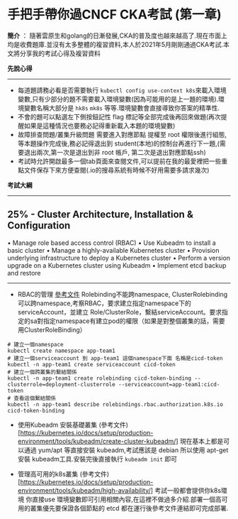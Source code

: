 # 手把手帶你過CNCF CKA考試 (第一章)

**簡介** ： 隨著雲原生和golang的日漸發展,CKA的普及度也越來越高了.現在市面上均是收費題庫.並沒有太多整體的複習資料,本人於2021年5月剛剛通過CKA考試.本文將分享我的考試心得及複習資料

**先說心得**

---

* 每道題請務必看是否需要執行 `kubectl config use-context k8s`來載入環境變數,只有少部分的題不需要載入環境變數(因為可能用的是上一題的環境).環境變數名稱大部分是 `hk8s` `mk8s` 等等.環境變數會直接導致你答案的精準性.
* 不會的題可以點選左下側按鈕記性 flag 標記等全部完成後再回來做題(再次提醒如果是這種情況也要務必記得重新載入本題的環境變數)
* 故障排查問題/叢集升級問題 需要進入對應節點 提權至 root 權限後進行組態,等本題操作完成後,務必記得退出到 student(本地)的控制台再進行下一題,(需要退出兩次,第一次是退出到非 root 帳戶, 第二次是退出對應節點ssh)
* 考試時允許開啟最多一個tab頁面來查閱文件,可以提前在我的最愛裡把一些重點文件保存下來方便查閱(.io的搜尋系統有時候不好用需要多請求幾次)

**考試大綱**

---

25% - Cluster Architecture, Installation & Configuration
---
• Manage role based access control (RBAC)
• Use Kubeadm to install a basic cluster
• Manage a highly-available Kubernetes cluster
• Provision underlying infrastructure to deploy a Kubernetes cluster
• Perform a version upgrade on a Kubernetes cluster using Kubeadm
• Implement etcd backup and restore

---

*  RBAC的管理 [參考文件](https://kubernetes.io/docs/reference/access-authn-authz/rbac/)
Rolebinding不能跨namespace, ClusterRolebinding可以跨namespace,考察RBAC，要求建立指定namespace下的serviceAccount，並建立 Role/ClusterRole，繫結serviceAccount。要求指定的sa對指定namespace有建立pod的權限（如果是對整個叢集的話，需要用ClusterRoleBinding）
```shell
# 建立一個namespace
kubectl create namespace app-team1
# 建立一個serviceaccount 到 app-team1 這個namespace下面 名稱是cicd-token
kubectl -n app-team1 create serviceaccount cicd-token
# 建立一個跨叢集的繫結關係
kubectl -n app-team1 create rolebinding cicd-token-binding --clusterrole=deployment-clusterrole --serviceaccount=app-team1:cicd-token
# 查看這個繫結關係
kubectl -n app-team1 describe rolebindings.rbac.authorization.k8s.io cicd-token-binding
```

* 使用Kubeadm 安裝基礎叢集 (參考文件)[https://kubernetes.io/docs/setup/production-environment/tools/kubeadm/create-cluster-kubeadm/]
現在基本上都是可以通過 yum/apt 等直接安裝 kubeadm,考試應該是 debian 所以使用 apt-get 安裝 kubeadm工具.安裝完後直接執行 `kubeadm init` 即可

* 管理高可用的k8s叢集 (參考文件)[https://kubernetes.io/docs/setup/production-environment/tools/kubeadm/high-availability/]
考試一般都會提供你k8s環境 你直接use 環境變數即可引用相關內容,在這裡不做過多介紹.部署一個高可用的叢集優先要保證各個節點的 etcd 都在運行後參考文件連結即可完成部署.